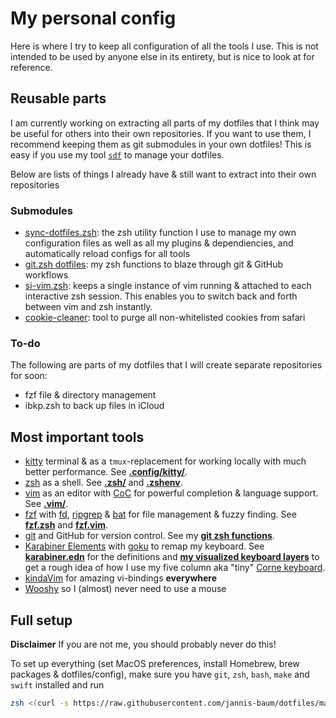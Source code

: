 # My personal config

Here is where I try to keep all configuration of all the tools I use. This is
not intended to be used by anyone else in its entirety, but is nice to look at
for reference.

## Reusable parts

I am currently working on extracting all parts of my dotfiles that I think may
be useful for others into their own repositories. If you want to use them, I
recommend keeping them as git submodules in your own dotfiles! This is easy if
you use my tool [`sdf`](https://github.com/jannis-baum/sync-dotfiles.zsh) to
manage your dotfiles.

Below are lists of things I already have & still want to extract into their own
repositories

### Submodules

- [sync-dotfiles.zsh](https://github.com/jannis-baum/sync-dotfiles.zsh): the zsh
  utility function I use to manage my own configuration files as well as all my
  plugins & dependiencies, and automatically reload configs for all tools
- [git.zsh dotfiles](https://github.com/jannis-baum/git.zsh-dotfiles): my zsh
  functions to blaze through git & GitHub workflows
- [si-vim.zsh](https://github.com/jannis-baum/si-vim.zsh): keeps a single
  instance of vim running & attached to each interactive zsh session. This
  enables you to switch back and forth between vim and zsh instantly.
- [cookie-cleaner](https://github.com/jannis-baum/cookie-cleaner): tool to purge
  all non-whitelisted cookies from safari

### To-do

The following are parts of my dotfiles that I will create separate repositories
for soon:

- fzf file & directory management
- ibkp.zsh to back up files in iCloud

## Most important tools

- [kitty](https://sw.kovidgoyal.net/kitty/) terminal & as a `tmux`-replacement
  for working locally with much better performance. See
    **[.config/kitty/](.config/kitty)**.
- [zsh](https://www.zsh.org) as a shell. See **[.zsh/](.zsh)** and
  **[.zshenv](.zshenv)**.
- [vim](https://www.vim.org) as an editor with
  [CoC](https://github.com/neoclide/coc.nvim) for powerful completion & language
  support. See **[.vim/](.vim)**.
- [fzf](https://github.com/junegunn/fzf) with
  [fd](https://github.com/sharkdp/fd),
  [ripgrep](https://github.com/BurntSushi/ripgrep) &
  [bat](https://github.com/sharkdp/bat) for file management & fuzzy finding. See
  **[fzf.zsh](.zsh/scripts/fzf.zsh)** and
  **[fzf.vim](.vim/after/plugin/fzf.vim)**.
- [git](https://git-scm.com) and GitHub for version control. See my **[git zsh
  functions](https://github.com/jannis-baum/git.zsh-dotfiles.git)**.
- [Karabiner Elements](https://karabiner-elements.pqrs.org) with
  [goku](https://github.com/yqrashawn/GokuRakuJoudo) to remap my keyboard. See
  **[karabiner.edn](.config/karabiner.edn)** for the definitions and **[my
  visualized keyboard layers](docs.nosync/keyboard-layers.md)** to get a rough
  idea of how I use my five column aka "tiny" [Corne
  keyboard](https://github.com/foostan/crkbd).
- [kindaVim](https://kindavim.app) for amazing vi-bindings **everywhere**
- [Wooshy](https://wooshy.app) so I (almost) never need to use a mouse

## Full setup

**Disclaimer** If you are not me, you should probably never do this!

To set up everything (set MacOS preferences, install Homebrew, brew packages &
dotfiles/config), make sure you have `git`, `zsh`, `bash`, `make` and `swift`
installed and run

```zsh
zsh <(curl -s https://raw.githubusercontent.com/jannis-baum/dotfiles/main/setup.nosync/full-setup.sh)
```
